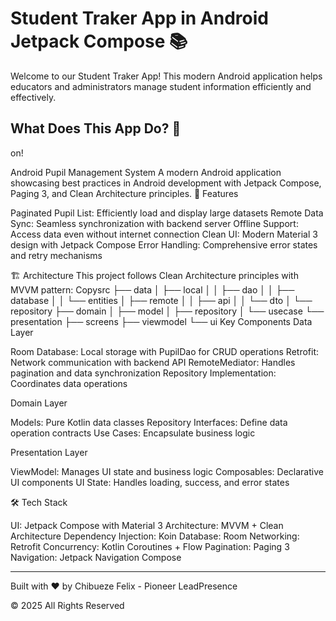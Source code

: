 # Student Traker App in Android Jetpack Compose 📚

Welcome to our Student Traker App! This modern Android application helps educators and administrators manage student information efficiently and effectively.

## What Does This App Do? 🎯
on!

Android Pupil Management System
A modern Android application showcasing best practices in Android development with Jetpack Compose, Paging 3, and Clean Architecture principles.
🌟 Features

Paginated Pupil List: Efficiently load and display large datasets
Remote Data Sync: Seamless synchronization with backend server
Offline Support: Access data even without internet connection
Clean UI: Modern Material 3 design with Jetpack Compose
Error Handling: Comprehensive error states and retry mechanisms

🏗 Architecture
This project follows Clean Architecture principles with MVVM pattern:
Copysrc
├── data
│   ├── local
│   │   ├── dao
│   │   ├── database
│   │   └── entities
│   ├── remote
│   │   ├── api
│   │   └── dto
│   └── repository
├── domain
│   ├── model
│   ├── repository
│   └── usecase
└── presentation
    ├── screens
    ├── viewmodel
    └── ui
Key Components
Data Layer

Room Database: Local storage with PupilDao for CRUD operations
Retrofit: Network communication with backend API
RemoteMediator: Handles pagination and data synchronization
Repository Implementation: Coordinates data operations

Domain Layer

Models: Pure Kotlin data classes
Repository Interfaces: Define data operation contracts
Use Cases: Encapsulate business logic

Presentation Layer

ViewModel: Manages UI state and business logic
Composables: Declarative UI components
UI State: Handles loading, success, and error states

🛠 Tech Stack

UI: Jetpack Compose with Material 3
Architecture: MVVM + Clean Architecture
Dependency Injection: Koin
Database: Room
Networking: Retrofit
Concurrency: Kotlin Coroutines + Flow
Pagination: Paging 3
Navigation: Jetpack Navigation Compose

---

Built with ❤️ by Chibueze Felix - Pioneer LeadPresence

© 2025 All Rights Reserved
